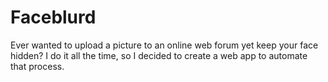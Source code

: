 # Faceblurd

Ever wanted to upload a picture to an online web forum yet keep your face hidden? I do it all the time, so I decided to create a web app to automate that process. 

